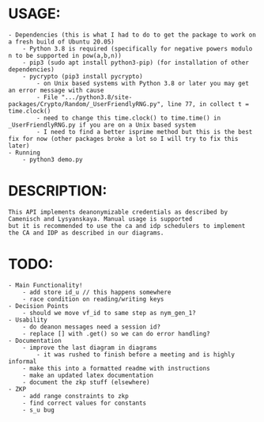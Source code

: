 # USAGE:
    - Dependencies (this is what I had to do to get the package to work on a fresh build of Ubuntu 20.05)
        - Python 3.8 is required (specifically for negative powers modulo n to be supported in pow(a,b,n))
        - pip3 (sudo apt install python3-pip) (for installation of other dependencies)
        - pycrypto (pip3 install pycrypto)
            - on Unix based systems with Python 3.8 or later you may get an error message with cause
            - File ".../python3.8/site-packages/Crypto/Random/_UserFriendlyRNG.py", line 77, in collect t = time.clock()
            - need to change this time.clock() to time.time() in _UserFriendlyRNG.py if you are on a Unix based system
            - I need to find a better isprime method but this is the best fix for now (other packages broke a lot so I will try to fix this later)
    - Running 
        - python3 demo.py

# DESCRIPTION:
    This API implements deanonymizable credentials as described by Camenisch and Lysyanskaya. Manual usage is supported
    but it is recommended to use the ca and idp schedulers to implement the CA and IDP as described in our diagrams.
# TODO:
    - Main Functionality!
        - add store id_u // this happens somewhere
        - race condition on reading/writing keys
    - Decision Points
        - should we move vf_id to same step as nym_gen_1?
    - Usability
        - do deanon messages need a session id?
        - replace [] with .get() so we can do error handling?
    - Documentation
        - improve the last diagram in diagrams
            - it was rushed to finish before a meeting and is highly informal   
        - make this into a formatted readme with instructions
        - make an updated latex documentation
        - document the zkp stuff (elsewhere)
    - ZKP
        - add range constraints to zkp
        - find correct values for constants
        - s_u bug